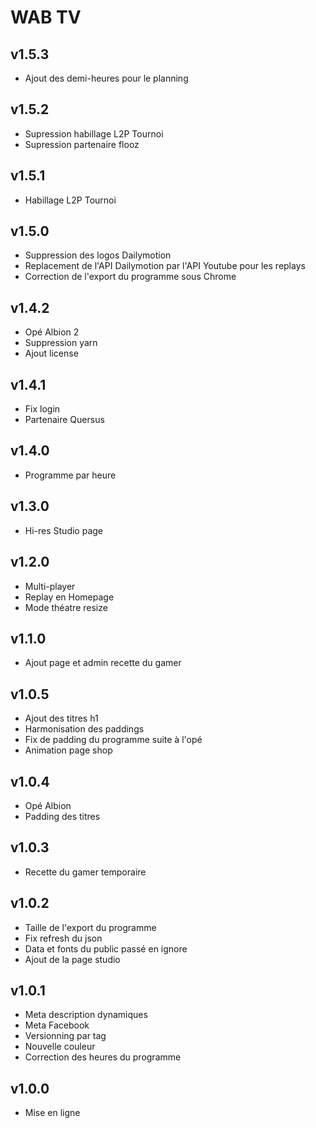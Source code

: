 # WAB TV

## v1.5.3
- Ajout des demi-heures pour le planning

## v1.5.2
- Supression habillage L2P Tournoi 
- Supression partenaire flooz

## v1.5.1
- Habillage L2P Tournoi 

## v1.5.0
- Suppression des logos Dailymotion
- Replacement de l'API Dailymotion par l'API Youtube pour les replays
- Correction de l'export du programme sous Chrome 

## v1.4.2
- Opé Albion 2
- Suppression yarn
- Ajout license

## v1.4.1
- Fix login
- Partenaire Quersus

## v1.4.0
- Programme par heure

## v1.3.0
- Hi-res Studio page

## v1.2.0
- Multi-player
- Replay en Homepage
- Mode théatre resize

## v1.1.0
- Ajout page et admin recette du gamer

## v1.0.5
- Ajout des titres h1
- Harmonisation des paddings
- Fix de padding du programme suite à l'opé
- Animation page shop

## v1.0.4
- Opé Albion
- Padding des titres

## v1.0.3
- Recette du gamer temporaire

## v1.0.2
- Taille de l'export du programme
- Fix refresh du json
- Data et fonts du public passé en ignore
- Ajout de la page studio

## v1.0.1
- Meta description dynamiques
- Meta Facebook
- Versionning par tag
- Nouvelle couleur
- Correction des heures du programme

## v1.0.0
- Mise en ligne